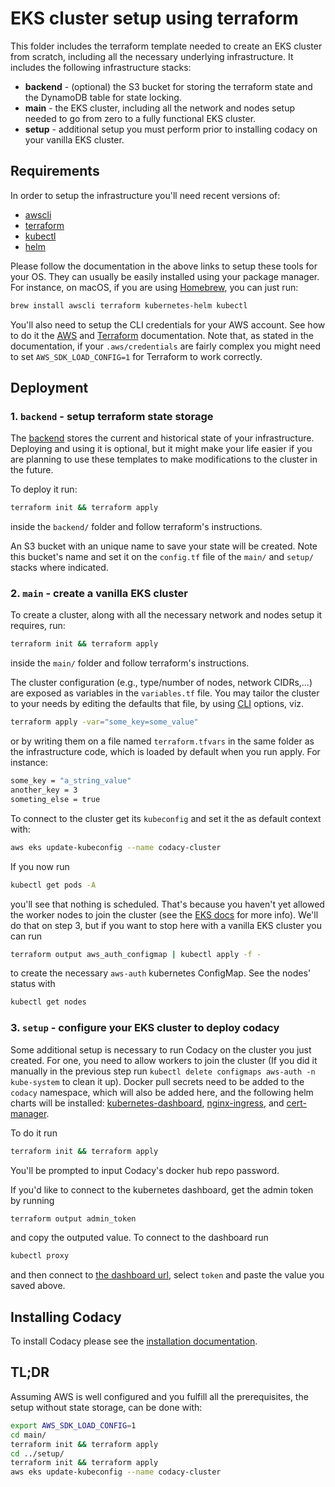 # EKS cluster setup using terraform

This folder includes the terraform template needed to create an EKS cluster
from scratch, including all the necessary underlying infrastructure. It includes
the following infrastructure stacks:

-   **backend** - (optional) the S3 bucket for storing the terraform state and the DynamoDB table for state locking.
-   **main** - the EKS cluster, including all the network and nodes setup needed to go from zero to a fully functional EKS cluster.
-   **setup** - additional setup you must perform prior to installing codacy on your vanilla EKS cluster.

## Requirements

In order to setup the infrastructure you'll need recent versions of:

-   [awscli](https://docs.aws.amazon.com/cli/latest/userguide/cli-chap-install.html)
-   [terraform](https://learn.hashicorp.com/terraform/getting-started/install.html)
-   [kubectl](https://kubernetes.io/docs/tasks/tools/install-kubectl/)
-   [helm](https://helm.sh/docs/using_helm/#installing-helm)

Please follow the documentation in the above links to setup these tools for your OS.
They can usually be easily installed using your package manager. For instance, on
macOS, if you are using [Homebrew](https://brew.sh), you can just run:

```bash
brew install awscli terraform kubernetes-helm kubectl
```

You'll also need to setup the CLI credentials for your AWS account. See how
to do it the [AWS](https://docs.aws.amazon.com/polly/latest/dg/setup-aws-cli.html)
and [Terraform](https://www.terraform.io/docs/providers/aws/index.html) documentation.
Note that, as stated in the documentation, if your `.aws/credentials` are fairly
complex you might need to set `AWS_SDK_LOAD_CONFIG=1` for Terraform to work correctly.

## Deployment

### 1. `backend` - setup terraform state storage

The [backend](https://www.terraform.io/docs/backends/index.html) stores
the current and historical state of your infrastructure. Deploying and using
it is optional, but it might make your life easier if you are planning to use
these templates to make modifications to the cluster in the future.

To deploy it run:

```bash
terraform init && terraform apply
```

inside the `backend/` folder and follow terraform's instructions.

An S3 bucket with an unique name to save your state will be created. Note this
bucket's name and set it on the `config.tf` file of the `main/` and `setup/`
stacks where indicated.

### 2. `main` - create a vanilla EKS cluster

To create a cluster, along with all the necessary network and nodes setup
it requires, run:

```bash
terraform init && terraform apply
```

inside the `main/` folder and follow terraform's instructions.

The cluster configuration (e.g., type/number of nodes, network CIDRs,...)
are exposed as variables in the `variables.tf` file. You may tailor the cluster
to your needs by editing the defaults that file, by using
[CLI](https://www.terraform.io/docs/configuration/variables.html) options, viz.

```bash
terraform apply -var="some_key=some_value"
```

or by writing them on a file named `terraform.tfvars` in the same folder
as the infrastructure code, which is loaded by default when you run apply.
For instance:

```bash
some_key = "a_string_value"
another_key = 3
someting_else = true
```

To connect to the cluster get its `kubeconfig` and set it the as default
context with:

```bash
aws eks update-kubeconfig --name codacy-cluster
```

If you now run

```bash
kubectl get pods -A
```

you'll see that nothing is scheduled. That's because you haven't yet allowed
the worker nodes to join the cluster
(see the [EKS docs](https://docs.aws.amazon.com/eks/latest/userguide/add-user-role.html) for more info).
We'll do that on step 3, but if you want to stop here with a vanilla EKS cluster
you can run

```bash
terraform output aws_auth_configmap | kubectl apply -f -
```

to create the necessary `aws-auth` kubernetes ConfigMap. See the nodes'
status with

```bash
kubectl get nodes
```

### 3. `setup` - configure your EKS cluster to deploy codacy

Some additional setup  is necessary to run Codacy on the cluster you just created.
For one, you need to allow workers to join the cluster (If you did it manually
in the previous step run `kubectl delete configmaps aws-auth -n kube-system` to clean it up).
Docker pull secrets need to be added to the `codacy` namespace, which will also be added here,
and the following helm charts will be installed:
[kubernetes-dashboard](https://kubernetes.io/docs/tasks/access-application-cluster/web-ui-dashboard/),
[nginx-ingress](https://github.com/helm/charts/tree/master/stable/nginx-ingress), and
[cert-manager](https://github.com/jetstack/cert-manager).

To do it run

```bash
terraform init && terraform apply
```

You'll be prompted to input Codacy's docker hub repo password.

If you'd like to connect to the kubernetes dashboard, get the admin token
by running

```bash
terraform output admin_token
```

and copy the outputed value. To connect to the dashboard run

```bash
kubectl proxy
```

and then connect to [the dashboard url](http://127.0.0.1:8001/api/v1/namespaces/kube-system/services/https:kubernetes-dashboard:https/proxy),
select `token` and paste the value you saved above.

## Installing Codacy

To install Codacy please see the [installation documentation](https://github.com/codacy/chart/blob/master/docs/installation/index.md).

## TL;DR

Assuming AWS is well configured and you fulfill all the prerequisites,
the setup without state storage, can be done with:

```bash
export AWS_SDK_LOAD_CONFIG=1
cd main/
terraform init && terraform apply
cd ../setup/
terraform init && terraform apply
aws eks update-kubeconfig --name codacy-cluster
```
